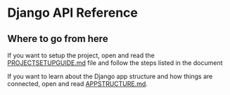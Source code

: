 # Django API Reference

## Where to go from here
If you want to setup the project, open and read the [PROJECTSETUPGUIDE.md](https://github.com/eguzmanh/Django-REST-Reference/blob/master/PROJECTSETUPGUIDE.md) file and follow the steps listed in the document

If you want to learn about the Django app structure and how things are connected, open and read [APPSTRUCTURE.md](https://github.com/eguzmanh/Django-REST-Reference/blob/master/APPSTRUCTURE.md).